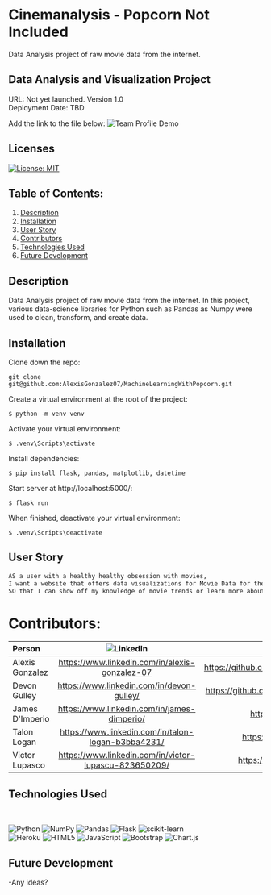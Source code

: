 # Cinemanalysis - Popcorn Not Included
Data Analysis project of raw movie data from the internet.

##  Data Analysis and Visualization Project

URL: Not yet launched. 
Version 1.0  
Deployment Date: TBD 

Add the link to the file below:
![Team Profile Demo](./assets/Cinemanalysis.gif)

## Licenses
[![License: MIT](https://img.shields.io/badge/License-MIT-yellow.svg)](https://opensource.org/licenses/MIT)


## Table of Contents:
1. [Description](#description)
2. [Installation](#installation)
3. [User Story](#user-story)
4. [Contributors](#contributors)
5. [Technologies Used](#technologies-used)
6. [Future Development](#future-development)
## Description
Data Analysis project of raw movie data from the internet. In this project, various data-science libraries for Python such as Pandas as Numpy were used to clean, transform, and create data.

## Installation
Clone down the repo:
```
git clone git@github.com:AlexisGonzalez07/MachineLearningWithPopcorn.git
```
Create a virtual environment at the root of the project:
```
$ python -m venv venv
```
Activate your virtual environment:
```
$ .venv\Scripts\activate
```
Install dependencies:
```
$ pip install flask, pandas, matplotlib, datetime
```
Start server at http://localhost:5000/:
```
$ flask run
```
When finished, deactivate your virtual environment:
```
$ .venv\Scripts\deactivate
```

## User Story

```md
AS a user with a healthy healthy obsession with movies,
I want a website that offers data visualizations for Movie Data for the past 30 years
SO that I can show off my knowledge of movie trends or learn more about my favorite actors
```

# Contributors:

| Person      | ![LinkedIn](https://img.shields.io/badge/linkedin-%230077B5.svg?style=for-the-badge&logo=linkedin&logoColor=white) | ![GitHub](https://img.shields.io/badge/github-%23121011.svg?style=for-the-badge&logo=github&logoColor=white)     |
| :---        |    :----:   |          ---: |
| Alexis Gonzalez      | https://www.linkedin.com/in/alexis-gonzalez-07       |  https://github.com/AlexisGonzalez07   |
| Devon Gulley   | https://www.linkedin.com/in/devon-gulley/        |https://github.com/devongulley1602    |
| James D'Imperio     | https://www.linkedin.com/in/james-dimperio/       | https://github.com/jgd78   |
| Talon Logan   | https://www.linkedin.com/in/talon-logan-b3bba4231/        | https://github.com/aologan      |
| Victor Lupasco    | https://www.linkedin.com/in/victor-lupascu-823650209/       | https://github.com/vitokwolf   |


## Technologies Used
<br>

![Python](https://img.shields.io/badge/python-3670A0?style=for-the-badge&logo=python&logoColor=ffdd54) 
![NumPy](https://img.shields.io/badge/numpy-%23013243.svg?style=for-the-badge&logo=numpy&logoColor=white)
![Pandas](https://img.shields.io/badge/pandas-%23150458.svg?style=for-the-badge&logo=pandas&logoColor=white)
![Flask](https://img.shields.io/badge/flask-%23000.svg?style=for-the-badge&logo=flask&logoColor=white)
![scikit-learn](https://img.shields.io/badge/scikit--learn-%23F7931E.svg?style=for-the-badge&logo=scikit-learn&logoColor=white)
<br>
![Heroku](https://img.shields.io/badge/heroku-%23430098.svg?style=for-the-badge&logo=heroku&logoColor=white)
![HTML5](https://img.shields.io/badge/html5-%23E34F26.svg?style=for-the-badge&logo=html5&logoColor=white)
![JavaScript](https://img.shields.io/badge/javascript-%23323330.svg?style=for-the-badge&logo=javascript&logoColor=%23F7DF1E)
![Bootstrap](https://img.shields.io/badge/bootstrap-%23563D7C.svg?style=for-the-badge&logo=bootstrap&logoColor=white)
![Chart.js](https://img.shields.io/badge/chart.js-F5788D.svg?style=for-the-badge&logo=chart.js&logoColor=white)

## Future Development
-Any ideas?
